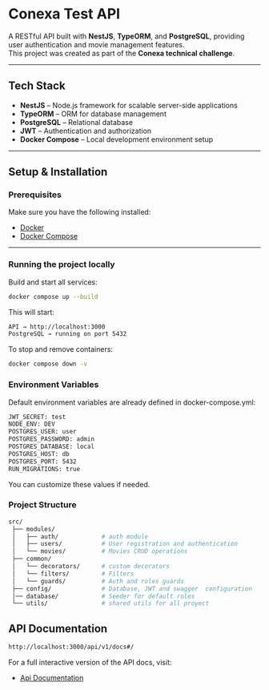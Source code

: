 #  Conexa Test API

A RESTful API built with **NestJS**, **TypeORM**, and **PostgreSQL**, providing user authentication and movie management features.  
This project was created as part of the **Conexa technical challenge**.

---

##  Tech Stack

- **NestJS** – Node.js framework for scalable server-side applications  
- **TypeORM** – ORM for database management  
- **PostgreSQL** – Relational database  
- **JWT** – Authentication and authorization  
- **Docker Compose** – Local development environment setup

---

##  Setup & Installation

### Prerequisites

Make sure you have the following installed:
- [Docker](https://www.docker.com/)
- [Docker Compose](https://docs.docker.com/compose/)

---

### Running the project locally

Build and start all services:

```bash
docker compose up --build
```
This will start:
```bash
API → http://localhost:3000
PostgreSQL → running on port 5432
```
To stop and remove containers:

```bash
docker compose down -v
```
### Environment Variables

Default environment variables are already defined in docker-compose.yml:
```bash
JWT_SECRET: test
NODE_ENV: DEV
POSTGRES_USER: user
POSTGRES_PASSWORD: admin
POSTGRES_DATABASE: local
POSTGRES_HOST: db
POSTGRES_PORT: 5432
RUN_MIGRATIONS: true
```
You can customize these values if needed.

### Project Structure
```bash
src/
 ├── modules/
 │   ├── auth/            # auth module
 │   ├── users/           # User registration and authentication
 │   └── movies/          # Movies CRUD operations
 ├── common/
 │   └── decorators/      # custom decorators
 │   └── filters/         # Filters
 │   └── guards/          # Auth and roles guards
 ├── config/              # Database, JWT and swagger  configuration
 │── database/            # Seeder for default roles
 └── utils/               # shared utils for all proyect
```
## API Documentation
```bash
http://localhost:3000/api/v1/docs#/
```
For a full interactive version of the API docs, visit:
- [Api Documentation](https://app.theneo.io/c57a68a3-a4b2-43bc-a23e-7b8315f3d085/conexatestnest)

